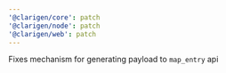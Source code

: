 ```yaml
---
'@clarigen/core': patch
'@clarigen/node': patch
'@clarigen/web': patch
---
```


Fixes mechanism for generating payload to `map_entry` api
